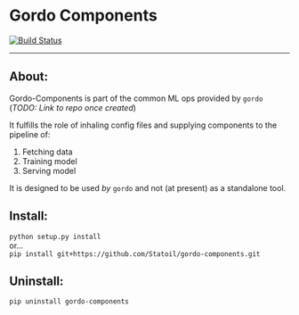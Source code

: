 # Gordo Components

[![Build Status](https://travis-ci.com/equinor/gordo-components.svg?token=9cHSKigsoXktTGTEJsVA&branch=master)](https://travis-ci.com/equinor/gordo-components)

---

## About:
Gordo-Components is part of the common ML ops provided by `gordo`  (_TODO: Link to repo once created_)

It fulfills the role of inhaling config files and supplying components to the pipeline of:

1. Fetching data
2. Training model
3. Serving model

It is designed to be used _by_ `gordo` and not (at present) as a standalone tool.

## Install: 
`python setup.py install`  
or...  
`pip install git+https://github.com/Statoil/gordo-components.git`

## Uninstall:
`pip uninstall gordo-components`